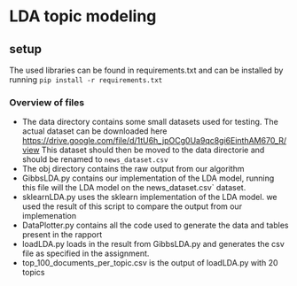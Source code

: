 # LDA topic modeling

## setup
The used libraries can be found in requirements.txt and can be installed by running
`pip install -r requirements.txt`

### Overview of files
* The data directory contains some small datasets used for testing. The actual dataset can be downloaded here https://drive.google.com/file/d/1tU6h_jpOCg0Ua9qc8gi6EinthAM670_R/view
This dataset should then be moved to the data directorie and should be renamed to `news_dataset.csv`
* The obj directory contains the raw output from our algorithm
* GibbsLDA.py contains our implementation of the LDA model, running this file will the LDA model on the news_dataset.csv` dataset.
* sklearnLDA.py uses the sklearn implementation of the LDA model. we used the result of this script to compare the output from our implemenation
* DataPlotter.py contains all the code used to generate the data and tables present in the rapport
* loadLDA.py loads in the result from GibbsLDA.py and generates the csv file as specified in the assignment.
* top_100_documents_per_topic.csv is the output of loadLDA.py with 20 topics
